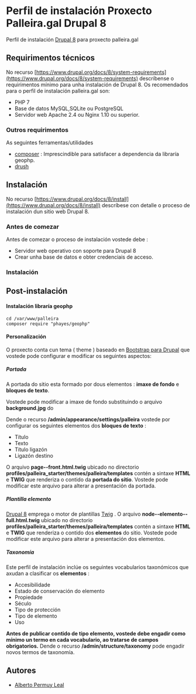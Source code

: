 # Perfil de instalación Proxecto Palleira.gal Drupal 8

Perfil de instalación [Drupal 8](https://www.drupal.org) para proxecto palleira.gal

## Requirimentos técnicos

No recurso [https://www.drupal.org/docs/8/system-requirements](https://www.drupal.org/docs/8/system-requirements) descríbense o requirimentos mínimo para unha instalación de Drupal 8. Os recomendados para o perfil de instalación palleira.gal son:

* PHP 7
* Base de datos MySQL,SQLite ou PostgreSQL
* Servidor web Apache 2.4 ou Nginx 1.10 ou superior.

### Outros requirimentos

As seguintes ferramentas/utilidades 

* [composer](https://getcomposer.org/download/) : Imprescindible para satisfacer a dependencia da libraría geophp.
* [drush](https://github.com/drush-ops/drush)

## Instalación

No recurso [https://www.drupal.org/docs/8/install](https://www.drupal.org/docs/8/install) descríbese con detalle o proceso de instalación dun sitio web Drupal 8.

### Antes de comezar

Antes de comezar o proceso de instalación vostede debe :

* Servidor web operativo con soporte para Drupal 8
* Crear unha base de datos e obter credenciais de acceso.

### Instalación

## Post-instalación

#### Instalación libraría geophp

```
cd /var/www/palleira
composer require "phayes/geophp"
```

#### Personalización

O proxecto conta cun tema ( theme ) baseado en [Bootstrap para Drupal](https://www.drupal.org/project/bootstrap) que vostede pode configurar e modificar os seguintes aspectos:

##### Portada 

A portada do sitio esta formado por dous elementos : **imaxe de fondo** e **bloques de texto**.

Vostede pode modificar a imaxe de fondo substituindo o arquivo **background.jpg** do

Dende o recurso **/admin/appearance/settings/palleira** vostede por configurar os seguintes elementos dos **bloques de texto** :

* Título
* Texto
* Título ligazón
* Ligazón destino

O arquivo **page--front.html.twig** ubicado no directorio **profiles/palleira_starter/themes/palleira/templates** contén a sintaxe **HTML** e **TWIG** que renderiza o contido da **portada do sitio**. Vostede pode modificar este arquivo para alterar a presentación da portada.


##### Plantilla elemento

[Drupal 8](https://www.drupal.org/8) emprega o motor de plantillas [Twig](https://twig.symfony.com/) . O arquivo **node--elemento--full.html.twig** ubicado no directorio **profiles/palleira_starter/themes/palleira/templates** contén a sintaxe **HTML** e **TWIG** que renderiza o contido dos **elementos** do sitio. Vostede pode modificar este arquivo para alterar a presentación dos elementos.

##### Taxonomía

Este perfil de instalación inclúe os seguintes vocabularios taxonómicos que axudan a clasificar os **elementos** :

* Accesibilidade
* Estado de conservación do elemento
* Propiedade
* Século
* Tipo de protección
* Tipo de elemento
* Uso

**Antes de publicar contido de tipo elemento, vostede debe engadir como mínimo un termo en cada vocabulario, ao tratarse de campos obrigatorios.** Dende o recurso **/admin/structure/taxonomy** pode engadir novos termos de taxonomía.

## Autores

* [Alberto Permuy Leal](https://www.drupal.org/u/apermuy)
